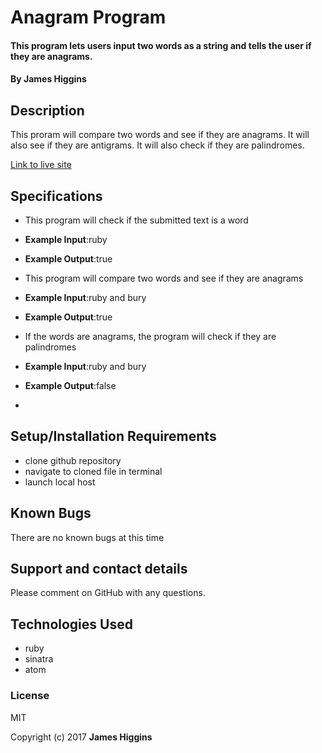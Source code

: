 # Anagram Program

#### This program lets users input two words as a string and tells the user if they are anagrams.

#### By James Higgins

## Description
This proram will compare two words and see if they are anagrams. It will also see if they are antigrams. It will also check if they are palindromes.


[Link to live site]()

## Specifications

*  This program will check if the submitted text is a word
* **Example Input**:ruby
* **Example Output**:true

*  This program will compare two words and see if they are anagrams
  * **Example Input**:ruby and bury
  * **Example Output**:true

*  If the words are anagrams, the program will check if they are palindromes
  * **Example Input**:ruby and bury
  * **Example Output**:false

*



## Setup/Installation Requirements

* clone github repository
* navigate to cloned file in terminal
* launch local host


## Known Bugs

There are no known bugs at this time

## Support and contact details

Please comment on GitHub with any questions.

## Technologies Used
* ruby
* sinatra
* atom


### License

MIT

Copyright (c) 2017 **James Higgins**
